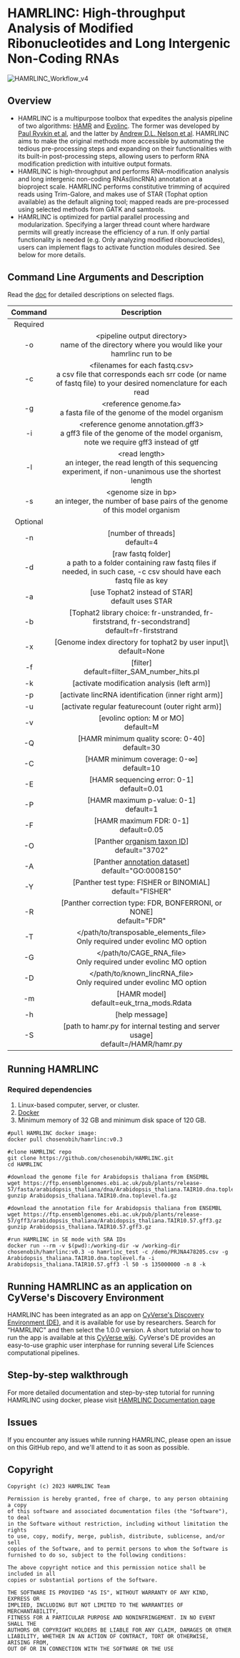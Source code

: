 # HAMRLINC: High-throughput Analysis of Modified Ribonucleotides and Long Intergenic Non-Coding RNAs
![HAMRLINC_Workflow_v4](https://github.com/harrlol/HAMRLINC/assets/87460010/d34fc1f2-2c5d-4b41-98ea-7a97f35fe4c3)



## Overview
- HAMRLINC is a multipurpose toolbox that expedites the analysis pipeline of two algorithms: [HAMR](https://github.com/GregoryLab/HAMR) and [Evolinc](https://github.com/Evolinc/Evolinc-I/tree/master). The former was developed by [Paul Ryvkin et al](https://rnajournal.cshlp.org/content/19/12/1684), and the latter by [Andrew D.L. Nelson et al](https://www.frontiersin.org/articles/10.3389/fgene.2017.00052/full). HAMRLINC aims to make the original methods more accessible by automating the tedious pre-processing steps and expanding on their functionalities with its built-in post-processing steps, allowing users to perform RNA modification prediction with intuitive output formats.
- HAMRLINC is high-throughput and performs RNA-modification analysis and long intergenic non-coding RNAs(lincRNA) annotation at a bioproject scale. HAMRLINC performs constitutive trimming of acquired reads using Trim-Galore, and makes use of STAR (Tophat option available) as the default aligning tool; mapped reads are pre-processed using selected methods from GATK and samtools.
- HAMRLINC is optimized for partial parallel processing and modularization. Specifying a larger thread count where hardware permits will greatly increase the efficiency of a run. If only partial functionality is needed (e.g. Only analyzing modified ribonucleotides), users can implement flags to activate  function modules desired. See below for more details. 

## Command Line Arguments and Description

Read the [doc](https://chosenobih.github.io/hamrlinc_docs/) for detailed descriptions on selected flags.

| Command | Description |
| :---: | :---: |
| Required |
| -o | \<pipeline output directory\> <br> name of the directory where you would like your hamrlinc run to be |
| -c | \<filenames for each fastq.csv\> <br> a csv file that corresponds each srr code (or name of fastq file) to your desired nomenclature for each read |
| -g | \<reference genome.fa> <br> a fasta file of the genome of the model organism |
| -i | \<reference genome annotation.gff3> <br> a gff3 file of the genome of the model organism, note we require gff3 instead of gtf |
| -l | \<read length\> <br> an integer, the read length of this sequencing experiment, if non-unanimous use the shortest length |
| -s | \<genome size in bp\> <br> an integer, the number of base pairs of the genome of this model organism |
| Optional |
| -n | \[number of threads\] <br> default=4 |
| -d | \[raw fastq folder\] <br> a path to a folder containing raw fastq files if needed, in such case, -c csv should have each fastq file as key
| -a | \[use Tophat2 instead of STAR\] <br> default uses STAR |
| -b | \[Tophat2 library choice: fr-unstranded, fr-firststrand, fr-secondstrand\] <br> default=fr-firststrand |
| -x | \[Genome index directory for tophat2 by user input]\ <br> default=None|
| -f | \[filter\] <br> default=filter_SAM_number_hits.pl |
| -k | \[activate modification analysis (left arm)\] |
| -p | \[activate lincRNA identification (inner right arm)\] |
| -u | \[activate regular featurecount (outer right arm)\] |
| -v | \[evolinc option: M or MO\] <br> default=M |
| -Q | \[HAMR minimum quality score: 0-40\] <br> default=30 |
| -C | \[HAMR minimum coverage: 0-∞\] <br> default=10 |
| -E | \[HAMR sequencing error: 0-1\] <br> default=0.01 |
| -P | \[HAMR maximum p-value: 0-1\] <br> default=1 |
| -F | \[HAMR maximum FDR: 0-1\] <br> default=0.05 |
| -O | \[Panther [organism taxon ID](http://pantherdb.org/services/oai/pantherdb/supportedgenomes)\] <br> default="3702" |
| -A | \[Panther [annotation dataset](http://pantherdb.org/services/oai/pantherdb/supportedannotdatasets)\] <br> default="GO:0008150" |
| -Y | \[Panther test type: FISHER or BINOMIAL\] <br> default="FISHER" |
| -R | \[Panther correction type: FDR, BONFERRONI, or NONE\] <br> default="FDR" |
| -T | \</path/to/transposable_elements_file\> <br> Only required under evolinc MO option |
| -G | \</path/to/CAGE_RNA_file\> <br> Only required under evolinc MO option |
| -D | \</path/to/known_lincRNA_file\> <br> Only required under evolinc MO option |
| -m | \[HAMR model\] <br> default=euk_trna_mods.Rdata |
| -h | \[help message\]|
| -S | \[path to hamr.py for internal testing and server usage\] <br> default=/HAMR/hamr.py |

Running HAMRLINC
-----------------------

### Required dependencies
1. Linux-based computer, server, or cluster.
2. [Docker](https://docs.docker.com/engine/install/)
3. Minimum memory of 32 GB and minimum disk space of 120 GB. 

```
#pull HAMRLINC docker image:  
docker pull chosenobih/hamrlinc:v0.3
```
```
#clone HAMRLINC repo
git clone https://github.com/chosenobih/HAMRLINC.git
cd HAMRLINC
```
```
#download the genome file for Arabidopsis thaliana from ENSEMBL
wget https://ftp.ensemblgenomes.ebi.ac.uk/pub/plants/release-57/fasta/arabidopsis_thaliana/dna/Arabidopsis_thaliana.TAIR10.dna.toplevel.fa.gz
gunzip Arabidopsis_thaliana.TAIR10.dna.toplevel.fa.gz
```
```
#download the annotation file for Arabidopsis thaliana from ENSEMBL
wget https://ftp.ensemblgenomes.ebi.ac.uk/pub/plants/release-57/gff3/arabidopsis_thaliana/Arabidopsis_thaliana.TAIR10.57.gff3.gz
gunzip Arabidopsis_thaliana.TAIR10.57.gff3.gz
```
```
#run HAMRLINC in SE mode with SRA IDs
docker run --rm -v $(pwd):/working-dir -w /working-dir chosenobih/hamrlinc:v0.3 -o hamrlinc_test -c /demo/PRJNA478205.csv -g Arabidopsis_thaliana.TAIR10.dna.toplevel.fa -i Arabidopsis_thaliana.TAIR10.57.gff3 -l 50 -s 135000000 -n 8 -k
```

Running HAMRLINC as an application on CyVerse's Discovery Environment
---------------------------------------------------------------------
HAMRLINC has been integrated as an app on [CyVerse's Discovery Environment (DE)](https://de.cyverse.org/), and it is available for use by researchers. Search for “HAMRLINC" and then select the 1.0.0 version. A short tutorial on how to run the app is available at this [CyVerse wiki](https://cyverse.atlassian.net/wiki/spaces/DEapps/pages/1819639809/HAMRLINC+v1.0). CyVerse's DE provides an easy-to-use graphic user interphase for running several Life Sciences computational pipelines.

Step-by-step walkthrough
------------------------
For more detailed documentation and step-by-step tutorial for running HAMRLINC using docker, please visit [HAMRLINC Documentation page](https://chosenobih.github.io/hamrlinc_docs/)

Issues
------
If you encounter any issues while running HAMRLINC, please open an issue on this GitHub repo, and we'll attend to it as soon as possible.

Copyright
---------
```
Copyright (c) 2023 HAMRLINC Team

Permission is hereby granted, free of charge, to any person obtaining a copy
of this software and associated documentation files (the "Software"), to deal
in the Software without restriction, including without limitation the rights
to use, copy, modify, merge, publish, distribute, sublicense, and/or sell
copies of the Software, and to permit persons to whom the Software is
furnished to do so, subject to the following conditions:

The above copyright notice and this permission notice shall be included in all
copies or substantial portions of the Software.

THE SOFTWARE IS PROVIDED "AS IS", WITHOUT WARRANTY OF ANY KIND, EXPRESS OR
IMPLIED, INCLUDING BUT NOT LIMITED TO THE WARRANTIES OF MERCHANTABILITY,
FITNESS FOR A PARTICULAR PURPOSE AND NONINFRINGEMENT. IN NO EVENT SHALL THE
AUTHORS OR COPYRIGHT HOLDERS BE LIABLE FOR ANY CLAIM, DAMAGES OR OTHER
LIABILITY, WHETHER IN AN ACTION OF CONTRACT, TORT OR OTHERWISE, ARISING FROM,
OUT OF OR IN CONNECTION WITH THE SOFTWARE OR THE USE 
```
